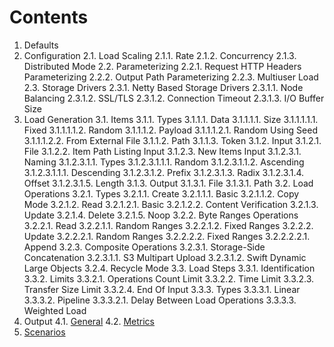 # Contents

1. Defaults
2. Configuration
2.1. Load Scaling
2.1.1. Rate
2.1.2. Concurrency
2.1.3. Distributed Mode
2.2. Parameterizing
2.2.1. Request HTTP Headers Parameterizing
2.2.2. Output Path Parameterizing
2.2.3. Multiuser Load
2.3. Storage Drivers
2.3.1. Netty Based Storage Drivers
2.3.1.1. Node Balancing
2.3.1.2. SSL/TLS
2.3.1.2. Connection Timeout
2.3.1.3. I/O Buffer Size
3. Load Generation
3.1. Items
3.1.1. Types
3.1.1.1. Data
3.1.1.1.1. Size
3.1.1.1.1.1. Fixed
3.1.1.1.1.2. Random
3.1.1.1.2. Payload
3.1.1.1.2.1. Random Using Seed
3.1.1.1.2.2. From External File
3.1.1.2. Path
3.1.1.3. Token
3.1.2. Input
3.1.2.1. File
3.1.2.2. Item Path Listing Input
3.1.2.3. New Items Input
3.1.2.3.1. Naming
3.1.2.3.1.1. Types
3.1.2.3.1.1.1. Random
3.1.2.3.1.1.2. Ascending
3.1.2.3.1.1.1. Descending
3.1.2.3.1.2. Prefix
3.1.2.3.1.3. Radix
3.1.2.3.1.4. Offset
3.1.2.3.1.5. Length
3.1.3. Output
3.1.3.1. File
3.1.3.1. Path
3.2. Load Operations
3.2.1. Types
3.2.1.1. Create
3.2.1.1.1. Basic
3.2.1.1.2. Copy Mode
3.2.1.2. Read
3.2.1.2.1. Basic
3.2.1.2.2. Content Verification
3.2.1.3. Update
3.2.1.4. Delete
3.2.1.5. Noop
3.2.2. Byte Ranges Operations
3.2.2.1. Read
3.2.2.1.1. Random Ranges
3.2.2.1.2. Fixed Ranges
3.2.2.2. Update
3.2.2.2.1. Random Ranges
3.2.2.2.2. Fixed Ranges
3.2.2.2.2.1. Append
3.2.3. Composite Operations
3.2.3.1. Storage-Side Concatenation
3.2.3.1.1. S3 Multipart Upload
3.2.3.1.2. Swift Dynamic Large Objects
3.2.4. Recycle Mode
3.3. Load Steps
3.3.1. Identification
3.3.2. Limits
3.3.2.1. Operations Count Limit
3.3.2.2. Time Limit
3.3.2.3. Transfer Size Limit
3.3.2.4. End Of Input
3.3.3. Types
3.3.3.1. Linear
3.3.3.2. Pipeline
3.3.3.2.1. Delay Between Load Operations
3.3.3.3. Weighted Load
4. Output
4.1. [General](output/general)
4.2. [Metrics](output/metrics)
5. [Scenarios](input/scenarios)
